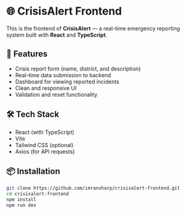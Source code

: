 # 🌐 CrisisAlert Frontend

This is the frontend of **CrisisAlert** — a real-time emergency reporting system built with **React** and **TypeScript**.

## 🚀 Features

- Crisis report form (name, district, and description)
- Real-time data submission to backend
- Dashboard for viewing reported incidents
- Clean and responsive UI
- Validation and reset functionality

## 🛠 Tech Stack

- React (with TypeScript)
- Vite
- Tailwind CSS (optional)
- Axios (for API requests)

## 📦 Installation

```bash
git clone https://github.com/imransharp/crisisalert-frontend.git
cd crisisalert-frontend
npm install
npm run dev
